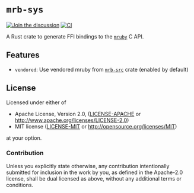 # `mrb-sys`

[![Join the discussion](https://img.shields.io/badge/slack-chat-blue.svg)](https://join.slack.com/t/oxidize-rb/shared_invite/zt-16zv5tqte-Vi7WfzxCesdo2TqF_RYBCw)
[![CI](https://github.com/oxidize-rb/mrb/actions/workflows/ci.yml/badge.svg?branch=main)](https://github.com/oxidize-rb/mrb/actions/workflows/ci.yml)

A Rust crate to generate FFI bindings to the [`mruby`](https://mruby.org/) C API.

## Features

- `vendored`: Use vendored mruby from [`mrb-src`](./crates/mrb-src/readme.md) crate (enabled by default)

## License

Licensed under either of

- Apache License, Version 2.0, ([LICENSE-APACHE](LICENSE-APACHE) or http://www.apache.org/licenses/LICENSE-2.0)
- MIT license ([LICENSE-MIT](LICENSE-MIT) or http://opensource.org/licenses/MIT)

at your option.

### Contribution

Unless you explicitly state otherwise, any contribution intentionally submitted for inclusion in the work by you, as
defined in the Apache-2.0 license, shall be dual licensed as above, without any additional terms or conditions.
